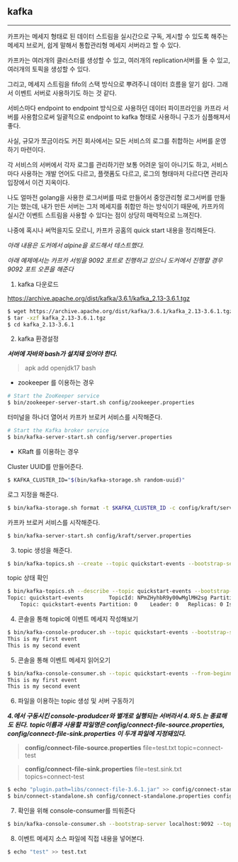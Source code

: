 ## kafka

---

카프카는 메세지 형태로 된 데이터 스트림을 실시간으로 구독, 게시할 수 있도록 해주는 메세지 브로커, 쉽게 말해서 통합관리형 메세지 서버라고 할 수 있다.

카프카는 여러개의 클러스터를 생성할 수 있고, 여러개의 replication서버를 둘 수 있고, 여러개의 토픽을 생성할 수 있다.

그리고, 메세지 스트림을 fifo의 스택 방식으로 뿌려주니 데이터 흐름을 알기 쉽다. 그래서 이벤트 서버로 사용하기도 하는 것 같다.

서비스마다 endpoint to endpoint 방식으로 사용하던 데이터 파이프라인을 카프라 서버를 사용함으로써 일괄적으로 endpoint to kafka 형태로 사용하니 구조가 심플해져서 좋다.

사실, 규모가 쪼금이라도 커진 회사에서는 모든 서비스의 로그를 취합하는 서버를 운영하기 마련이다.

각 서비스의 서버에서 각자 로그를 관리하기란 보통 어려운 일이 아니기도 하고, 서비스마다 사용하는 개발 언어도 다르고, 플랫폼도 다르고, 로그의 형태마저 다르다면 관리자 입장에서 이건 지옥이다.

나도 얼마전 golang을 사용한 로그서버를 따로 만들어서 중앙관리형 로그서버를 만들기는 했는데, 내가 만든 서버는 그저 메세지를 취합만 하는 방식이기 때문에, 카프카의 실시간 이벤트 스트림을 사용할 수 있다는 점이 상당히 매력적으로 느껴진다.

나중에 혹시나 써먹을지도 모르니, 카프카 공홈의 quick start 내용을 정리해둔다.

*아래 내용은 도커에서 alpine을 로드해서 테스트했다.*

*아래 예제에서는 카프카 서빙을 9092 포트로 진행하고 있으니 도커에서 진행할 경우 9092 포트 오픈을 해준다*

1. kafka 다운로드

https://archive.apache.org/dist/kafka/3.6.1/kafka_2.13-3.6.1.tgz

```bash
$ wget https://archive.apache.org/dist/kafka/3.6.1/kafka_2.13-3.6.1.tgz
$ tar -xzf kafka_2.13-3.6.1.tgz
$ cd kafka_2.13-3.6.1
```

2. kafka 환경설정

***서버에 자바와 bash가 설치돼 있어야 한다.***

> apk add openjdk17 bash

- zookeeper 를 이용하는 경우

```bash
# Start the ZooKeeper service
$ bin/zookeeper-server-start.sh config/zookeeper.properties
```

터미널을 하나더 열어서 카프카 브로커 서비스를 시작해준다.

```bash
# Start the Kafka broker service
$ bin/kafka-server-start.sh config/server.properties
```

- KRaft 를 이용하는 경우

Cluster UUID를 만들어준다.

```bash
$ KAFKA_CLUSTER_ID="$(bin/kafka-storage.sh random-uuid)"
```

로그 지정을 해준다.

```bash
$ bin/kafka-storage.sh format -t $KAFKA_CLUSTER_ID -c config/kraft/server.properties
```

카프카 브로커 서비스를 시작해준다.

```bash
$ bin/kafka-server-start.sh config/kraft/server.properties
```

3. topic 생성을 해준다.

```bash
$ bin/kafka-topics.sh --create --topic quickstart-events --bootstrap-server localhost:9092
```

topic 상태 확인

```bash
$ bin/kafka-topics.sh --describe --topic quickstart-events --bootstrap-server localhost:9092
Topic: quickstart-events        TopicId: NPmZHyhbR9y00wMglMH2sg PartitionCount: 1       ReplicationFactor: 1	Configs:
    Topic: quickstart-events Partition: 0    Leader: 0   Replicas: 0 Isr: 0
```

4. 콘솔을 통해 topic에 이벤트 메세지 작성해보기

```bash
$ bin/kafka-console-producer.sh --topic quickstart-events --bootstrap-server localhost:9092
This is my first event
This is my second event
```

5. 콘솔을 통해 이벤트 메세지 읽어오기

```bash
$ bin/kafka-console-consumer.sh --topic quickstart-events --from-beginning --bootstrap-server localhost:9092
This is my first event
This is my second event
```

6. 파일을 이용하는 topic 생성 및 서버 구동하기

***4.에서 구동시킨 console-produdcer와 별개로 실행되는 서버라서 4.와 5.는 종료해도 된다.***
***topic이름과 사용할 파일명은 config/connect-file-source.properties, config/connect-file-sink.properties 이 두개 파일에 지정돼있다.***

> **config/connect-file-source.properties**
> file=test.txt
> topic=connect-test

> **config/connect-file-sink.properties**
> file=test.sink.txt
> topics=connect-test

```bash
$ echo "plugin.path=libs/connect-file-3.6.1.jar" >> config/connect-standalone.properties
$ bin/connect-standalone.sh config/connect-standalone.properties config/connect-file-source.properties config/connect-file-sink.properties
```

7. 확인을 위해 console-consumer를 띄워준다

```bash
$ bin/kafka-console-consumer.sh --bootstrap-server localhost:9092 --topic connect-test --from-beginning
```

8. 이벤트 메세지 소스 파일에 직접 내용을 넣어본다.

```bash
$ echo "test" >> test.txt
```
